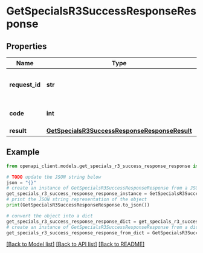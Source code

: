 # GetSpecialsR3SuccessResponseResponse


## Properties

Name | Type | Description | Notes
------------ | ------------- | ------------- | -------------
**request_id** | **str** | The unique identifier for the request. | 
**code** | **int** | Successful response code. | 
**result** | [**GetSpecialsR3SuccessResponseResponseResult**](GetSpecialsR3SuccessResponseResponseResult.md) |  | 

## Example

```python
from openapi_client.models.get_specials_r3_success_response_response import GetSpecialsR3SuccessResponseResponse

# TODO update the JSON string below
json = "{}"
# create an instance of GetSpecialsR3SuccessResponseResponse from a JSON string
get_specials_r3_success_response_response_instance = GetSpecialsR3SuccessResponseResponse.from_json(json)
# print the JSON string representation of the object
print(GetSpecialsR3SuccessResponseResponse.to_json())

# convert the object into a dict
get_specials_r3_success_response_response_dict = get_specials_r3_success_response_response_instance.to_dict()
# create an instance of GetSpecialsR3SuccessResponseResponse from a dict
get_specials_r3_success_response_response_from_dict = GetSpecialsR3SuccessResponseResponse.from_dict(get_specials_r3_success_response_response_dict)
```
[[Back to Model list]](../README.md#documentation-for-models) [[Back to API list]](../README.md#documentation-for-api-endpoints) [[Back to README]](../README.md)


